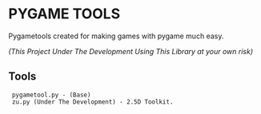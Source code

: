 # PYGAME TOOLS

Pygametools created for making games with pygame much easy.

*(This Project Under The Development Using This Library at your own risk)*

## Tools
	 pygametool.py - (Base)
	 zu.py (Under The Development) - 2.5D Toolkit.
